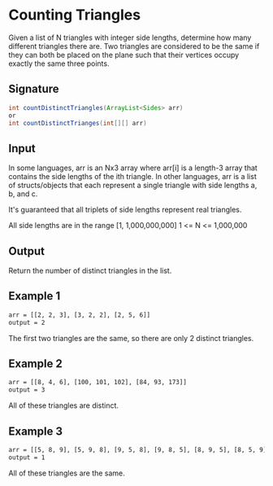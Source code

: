# Counting Triangles

Given a list of N triangles with integer side lengths, determine how many different triangles there are. Two triangles are considered to be the same if they can both be placed on the plane such that their vertices occupy exactly the same three points.

## Signature

```java
int countDistinctTriangles(ArrayList<Sides> arr)
or 
int countDistinctTrianges(int[][] arr)
```

## Input

In some languages, arr is an Nx3 array where arr[i] is a length-3 array that contains the side lengths of the ith triangle. In other languages, arr is a list of structs/objects that each represent a single triangle with side lengths a, b, and c.

It's guaranteed that all triplets of side lengths represent real triangles.

All side lengths are in the range [1, 1,000,000,000]
1 <= N <= 1,000,000

## Output

Return the number of distinct triangles in the list.

## Example 1

```sh
arr = [[2, 2, 3], [3, 2, 2], [2, 5, 6]]
output = 2
```

The first two triangles are the same, so there are only 2 distinct triangles.

## Example 2

```sh
arr = [[8, 4, 6], [100, 101, 102], [84, 93, 173]]
output = 3
```

All of these triangles are distinct.

## Example 3

```sh
arr = [[5, 8, 9], [5, 9, 8], [9, 5, 8], [9, 8, 5], [8, 9, 5], [8, 5, 9]]
output = 1
```

All of these triangles are the same.
